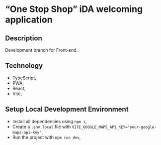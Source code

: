 # “One Stop Shop” iDA welcoming application

## Description

Development branch for Front-end.

## Technology

* TypeScript,
* PWA,
* React,
* Vite,

## Setup Local Development Environment

* Install all dependencies using `npm i`,
* Create a `.env.local` file with `VITE_GOOGLE_MAPS_API_KEY="your-google-maps-api-key"`,
* Run the project with `npm run dev`,
